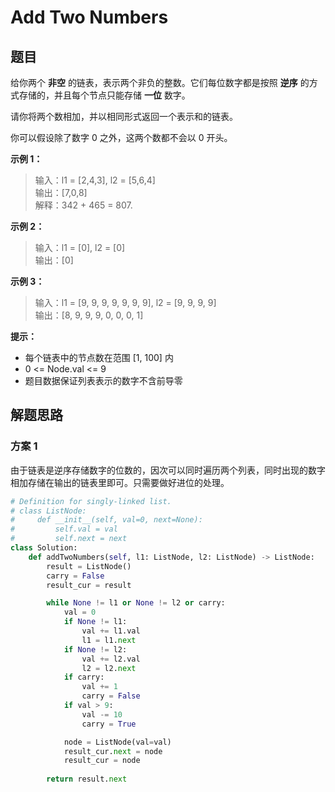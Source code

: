 # Add Two Numbers

## 题目

给你两个 **非空** 的链表，表示两个非负的整数。它们每位数字都是按照 **逆序** 的方式存储的，并且每个节点只能存储 **一位** 数字。

请你将两个数相加，并以相同形式返回一个表示和的链表。

你可以假设除了数字 0 之外，这两个数都不会以 0 开头。

**示例 1：**

> 输入：l1 = [2,4,3], l2 = [5,6,4]\
> 输出：[7,0,8]\
> 解释：342 + 465 = 807.

**示例 2：**

> 输入：l1 = [0], l2 = [0]\
> 输出：[0]

**示例 3：**

> 输入：l1 = [9, 9, 9, 9, 9, 9, 9], l2 = [9, 9, 9, 9]\
> 输出：[8, 9, 9, 9, 0, 0, 0, 1]

**提示：**

- 每个链表中的节点数在范围 [1, 100] 内
- 0 <= Node.val <= 9
- 题目数据保证列表表示的数字不含前导零

## 解题思路

### 方案 1

由于链表是逆序存储数字的位数的，因次可以同时遍历两个列表，同时出现的数字相加存储在输出的链表里即可。只需要做好进位的处理。

```python
# Definition for singly-linked list.
# class ListNode:
#     def __init__(self, val=0, next=None):
#         self.val = val
#         self.next = next
class Solution:
    def addTwoNumbers(self, l1: ListNode, l2: ListNode) -> ListNode:
        result = ListNode()
        carry = False
        result_cur = result

        while None != l1 or None != l2 or carry:
            val = 0
            if None != l1:
                val += l1.val
                l1 = l1.next
            if None != l2:
                val += l2.val
                l2 = l2.next
            if carry:
                val += 1
                carry = False
            if val > 9:
                val -= 10
                carry = True

            node = ListNode(val=val)
            result_cur.next = node
            result_cur = node
        
        return result.next
```

